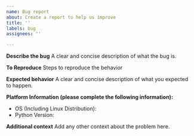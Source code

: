 ```yaml
---
name: Bug report
about: Create a report to help us improve
title: ''
labels: bug
assignees: ''

---
```


**Describe the bug**
A clear and concise description of what the bug is.

**To Reproduce**
Steps to reproduce the behavior

**Expected behavior**
A clear and concise description of what you expected to happen.

**Platform Information (please complete the following information):**
 - OS (Including Linux Distribution): 
 - Python Version: 

**Additional context**
Add any other context about the problem here.
